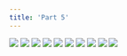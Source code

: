 ```yaml
---
title: 'Part 5'
---
```


![](images/pelen-purul/part-5/pelen32.jpg)
![](images/pelen-purul/part-5/pelen33.jpg)
![](images/pelen-purul/part-5/pelen34.jpg)
![](images/pelen-purul/part-5/pelen35.jpg)
![](images/pelen-purul/part-5/pelen36.jpg)
![](images/pelen-purul/part-5/pelen37.jpg)
![](images/pelen-purul/part-5/pelen38.jpg)
![](images/pelen-purul/part-5/pelen39.jpg)
![](images/pelen-purul/part-5/pelen40.jpg)
![](images/pelen-purul/part-5/pelen41.jpg)